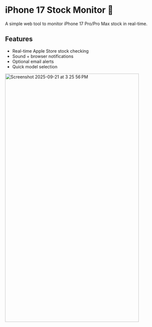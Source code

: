 # iPhone 17 Stock Monitor 🎁

A simple web tool to monitor iPhone 17 Pro/Pro Max stock in real-time.

## Features
- Real-time Apple Store stock checking
- Sound + browser notifications
- Optional email alerts
- Quick model selection

<img width="436" height="808" alt="Screenshot 2025-09-21 at 3 25 56 PM" src="https://github.com/user-attachments/assets/b559fb82-1a07-4cc9-b438-bdd1d90b2c33" />
